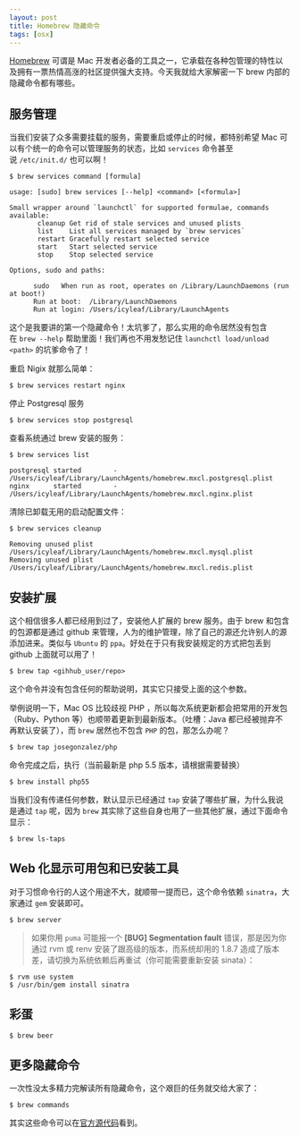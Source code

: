 ```yaml
---
layout: post
title: Homebrew 隐藏命令
tags: [osx]
---
```


[Homebrew](http://brew.sh/) 可谓是 Mac 开发者必备的工具之一，它承载在各种包管理的特性以及拥有一票热情高涨的社区提供强大支持。今天我就给大家解密一下 brew 内部的隐藏命令都有哪些。

## 服务管理

当我们安装了众多需要挂载的服务，需要重启或停止的时候，都特别希望 Mac 可以有个统一的命令可以管理服务的状态，比如 `services` 命令甚至说 `/etc/init.d/` 也可以啊！
    
    $ brew services command [formula]
    
    usage: [sudo] brew services [--help] <command> [<formula>]
    
    Small wrapper around `launchctl` for supported formulae, commands available:
           cleanup Get rid of stale services and unused plists
           list    List all services managed by `brew services`
           restart Gracefully restart selected service
           start   Start selected service
           stop    Stop selected service
    
    Options, sudo and paths:
    
          sudo   When run as root, operates on /Library/LaunchDaemons (run at boot!)
          Run at boot:  /Library/LaunchDaemons
          Run at login: /Users/icyleaf/Library/LaunchAgents
    

这个是我要讲的第一个隐藏命令！太坑爹了，那么实用的命令居然没有包含在 `brew --help` 帮助里面！我们再也不用发愁记住 `launchctl load/unload <path>` 的坑爹命令了！

重启 Nigix 就那么简单：
    
    $ brew services restart nginx
    

停止 Postgresql 服务
    
    $ brew services stop postgresql
    

查看系统通过 brew 安装的服务：
    
    $ brew services list
    
    postgresql started        - /Users/icyleaf/Library/LaunchAgents/homebrew.mxcl.postgresql.plist
    nginx      started        - /Users/icyleaf/Library/LaunchAgents/homebrew.mxcl.nginx.plist
    

清除已卸载无用的启动配置文件：
    
    $ brew services cleanup
    
    Removing unused plist /Users/icyleaf/Library/LaunchAgents/homebrew.mxcl.mysql.plist
    Removing unused plist /Users/icyleaf/Library/LaunchAgents/homebrew.mxcl.redis.plist
    

## 安装扩展

这个相信很多人都已经用到过了，安装他人扩展的 brew 服务。由于 brew 和包含的包源都是通过 github 来管理，人为的维护管理，除了自己的源还允许别人的源添加进来。类似与 `Ubuntu` 的 `ppa`。好处在于只有我安装规定的方式把包丢到 github 上面就可以用了！
    
    $ brew tap <gihhub_user/repo>
    

这个命令并没有包含任何的帮助说明，其实它只接受上面的这个参数。

举例说明一下，Mac OS 比较歧视 PHP ，所以每次系统更新都会把常用的开发包（Ruby、Python 等）也顺带着更新到最新版本。（吐槽：Java 都已经被抛弃不再默认安装了），而 `brew` 居然也不包含 `PHP` 的包，那怎么办呢？
    
    $ brew tap josegonzalez/php
    

命令完成之后，执行（当前最新是 php 5.5 版本，请根据需要替换）
    
    $ brew install php55
    

当我们没有传递任何参数，默认显示已经通过 `tap` 安装了哪些扩展，为什么我说是通过 `tap` 呢，因为 `brew` 其实除了这些自身也用了一些其他扩展，通过下面命令显示：
    
    $ brew ls-taps
    

## Web 化显示可用包和已安装工具

对于习惯命令行的人这个用途不大，就顺带一提而已，这个命令依赖 `sinatra`，大家通过 `gem` 安装即可。
    
    $ brew server
    

> 如果你用 `puma` 可能报一个 **[BUG] Segmentation fault** 错误，那是因为你通过 rvm 或 renv 安装了跟高级的版本，而系统却用的 1.8.7 造成了版本差，请切换为系统依赖后再重试（你可能需要重新安装 sinata）：
    
    $ rvm use system
    $ /usr/bin/gem install sinatra
    

## 彩蛋
    
    $ brew beer
    

## 更多隐藏命令

一次性没太多精力完解读所有隐藏命令，这个艰巨的任务就交给大家了：
    
    $ brew commands
    

其实这些命令可以在[官方源代码](https://github.com/Homebrew/homebrew/tree/master/Library/Contributions/cmd)看到。
